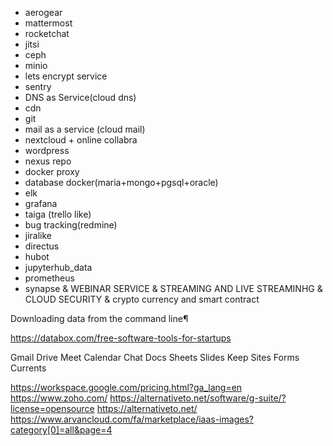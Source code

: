 * aerogear
* mattermost
* rocketchat
* jitsi
* ceph
* minio
* lets encrypt service
* sentry
* DNS as Service(cloud dns)
* cdn
* git
* mail as a service (cloud mail)
* nextcloud + online collabra
* wordpress
* nexus repo
* docker proxy
* database docker(maria+mongo+pgsql+oracle)
* elk
* grafana
* taiga (trello like)
* bug tracking(redmine)
* jiralike
* directus
* hubot
* jupyterhub_data
* prometheus
* synapse 
& WEBINAR SERVICE
& STREAMING AND LIVE STREAMINHG
& CLOUD SECURITY
& crypto currency and smart contract

Downloading data from the command line¶

https://databox.com/free-software-tools-for-startups

Gmail
Drive
Meet
Calendar
Chat
Docs
Sheets
Slides
Keep
Sites
Forms
Currents

https://workspace.google.com/pricing.html?ga_lang=en
https://www.zoho.com/
https://alternativeto.net/software/g-suite/?license=opensource
https://alternativeto.net/
https://www.arvancloud.com/fa/marketplace/iaas-images?category[0]=all&page=4
